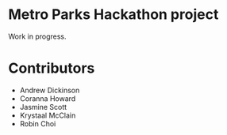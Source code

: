 
# Metro Parks Hackathon project

Work in progress.

# Contributors

- Andrew Dickinson
- Coranna Howard
- Jasmine Scott
- Krystaal McClain
- Robin Choi
